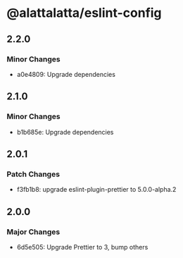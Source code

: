 # @alattalatta/eslint-config

## 2.2.0

### Minor Changes

- a0e4809: Upgrade dependencies

## 2.1.0

### Minor Changes

- b1b685e: Upgrade dependencies

## 2.0.1

### Patch Changes

- f3fb1b8: upgrade eslint-plugin-prettier to 5.0.0-alpha.2

## 2.0.0

### Major Changes

- 6d5e505: Upgrade Prettier to 3, bump others
